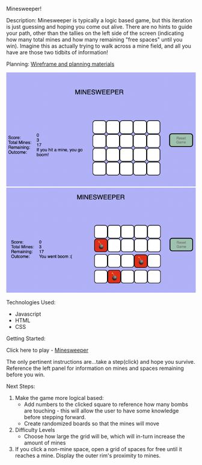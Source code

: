 Minesweeper!

Description: Minesweeper is typically a logic based game, but this iteration is just guessing and hoping you come out alive. There are no hints to guide your path, other than the tallies on the left side of the screen (indicating how many total mines and how many remaining "free spaces" until you win). Imagine this as actually trying to walk across a mine field, and all you have are those two tidbits of information!

Planning: [Wireframe and planning materials](https://docs.google.com/document/d/1YJGh94FQCQjKNOkD9rOOdnh_Uo7OklKUqyTLRDskJkQ/edit)

![Getting Started](img/Main%20Screen.png)
![Getting Started](img/Blown%20Up.png)

Technologies Used:

* Javascript
* HTML
* CSS

Getting Started:

Click here to play - [Minesweeper](https://seant3.github.io/MinesweeperP1)

The only pertinent instructions are...take a step(click) and hope you survive.  Reference the left panel for information on mines and spaces remaining before you win.

Next Steps:

1. Make the game more logical based:
   * Add numbers to the clicked square to reference how many bombs are touching - this will allow the user to have some knowledge before stepping forward.
   * Create randomized boards so that the mines will move
2. Difficulty Levels
   * Choose how large the grid will be, which will in-turn increase the amount of mines
3. If you click a non-mine space, open a grid of spaces for free until it reaches a mine.  Display the outer rim's proximity to mines.
